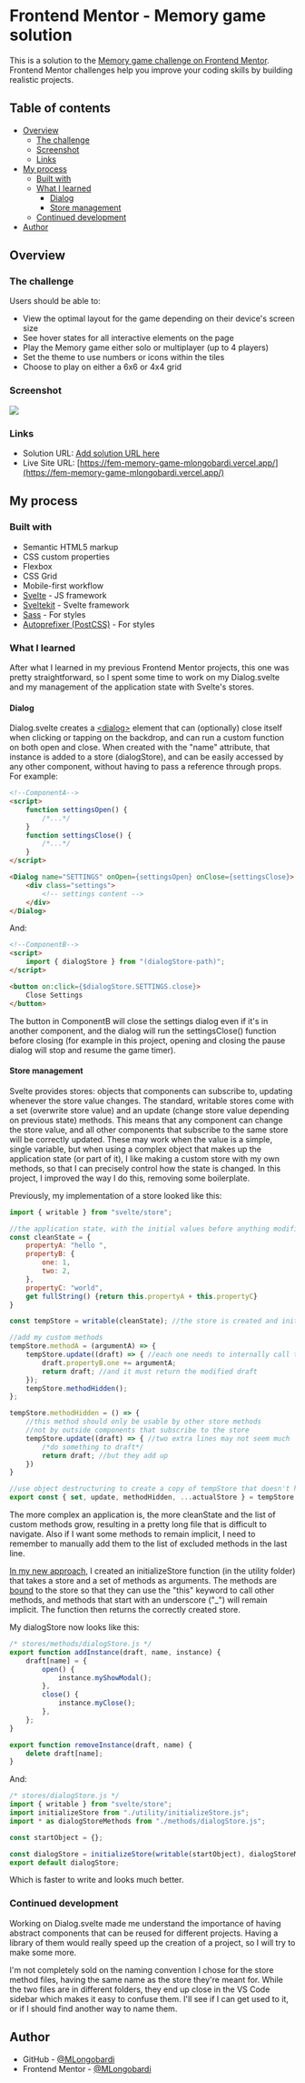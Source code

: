 # Frontend Mentor - Memory game solution

This is a solution to the [Memory game challenge on Frontend Mentor](https://www.frontendmentor.io/challenges/memory-game-vse4WFPvM). Frontend Mentor challenges help you improve your coding skills by building realistic projects. 

## Table of contents

- [Overview](#overview)
  - [The challenge](#the-challenge)
  - [Screenshot](#screenshot)
  - [Links](#links)
- [My process](#my-process)
  - [Built with](#built-with)
  - [What I learned](#what-i-learned)
    - [Dialog](#dialog)
    - [Store management](#store-managemenet)
  - [Continued development](#continued-development)
- [Author](#author)

## Overview

### The challenge

Users should be able to:

- View the optimal layout for the game depending on their device's screen size
- See hover states for all interactive elements on the page
- Play the Memory game either solo or multiplayer (up to 4 players)
- Set the theme to use numbers or icons within the tiles
- Choose to play on either a 6x6 or 4x4 grid

### Screenshot

![](./screenshot.png)

### Links

- Solution URL: [Add solution URL here](https://your-solution-url.com)
- Live Site URL: [https://fem-memory-game-mlongobardi.vercel.app/](https://fem-memory-game-mlongobardi.vercel.app/)

## My process

### Built with

- Semantic HTML5 markup
- CSS custom properties
- Flexbox
- CSS Grid
- Mobile-first workflow
- [Svelte](https://svelte.dev/) - JS framework
- [Sveltekit](https://kit.svelte.dev/) - Svelte framework
- [Sass](https://sass-lang.com/) - For styles
- [Autoprefixer (PostCSS)](https://github.com/postcss/autoprefixer) - For styles

### What I learned
After what I learned in my previous Frontend Mentor projects, this one was pretty straightforward, so I spent some time to work on my Dialog.svelte and my management of the application state with Svelte's stores.

#### Dialog
Dialog.svelte creates a [\<dialog\>](https://developer.mozilla.org/en-US/docs/Web/HTML/Element/dialog) element that can (optionally) close itself when clicking or tapping on the backdrop, and can run a custom function on both open and close. When created with the "name" attribute, that instance is added to a store (dialogStore), and can be easily accessed by any other component, without having to pass a reference through props. For example:
```html
<!--ComponentA-->
<script>
    function settingsOpen() {
        /*...*/
    }
    function settingsClose() {
        /*...*/
    }
</script>

<Dialog name="SETTINGS" onOpen={settingsOpen} onClose={settingsClose}>
    <div class="settings">
        <!-- settings content -->
    </div>
</Dialog>
```
And:
```html
<!--ComponentB-->
<script>
    import { dialogStore } from "(dialogStore-path)";
</script>

<button on:click={$dialogStore.SETTINGS.close}>
    Close Settings
</button>
```
The button in ComponentB will close the settings dialog even if it's in another component, and the dialog will run the settingsClose() function before closing (for example in this project, opening and closing the pause dialog will stop and resume the game timer).

#### Store management
Svelte provides stores: objects that components can subscribe to, updating whenever the store value changes. The standard, writable stores come with a set (overwrite store value) and an update (change store value depending on previous state) methods. This means that any component can change the store value, and all other components that subscribe to the same store will be correctly updated. These may work when the value is a simple, single variable, but when using a complex object that makes up the application state (or part of it), I like making a custom store with my own methods, so that I can precisely control how the state is changed. In this project, I improved the way I do this, removing some boilerplate.

Previously, my implementation of a store looked like this:

```js
import { writable } from "svelte/store";

//the application state, with the initial values before anything modifies them
const cleanState = {
	propertyA: "hello ",
	propertyB: {
		one: 1,
		two: 2,
	},
	propertyC: "world",
	get fullString() {return this.propertyA + this.propertyC}
}

const tempStore = writable(cleanState); //the store is created and initialized with cleanState

//add my custom methods
tempStore.methodA = (argumentA) => {
	tempStore.update((draft) => { //each one needs to internally call the update method
		draft.propertyB.one += argumentA;
		return draft; //and it must return the modified draft
	});
	tempStore.methodHidden();
};

tempStore.methodHidden = () => {
    //this method should only be usable by other store methods 
    //not by outside components that subscribe to the store
	tempStore.update((draft) => { //two extra lines may not seem much
		/*do something to draft*/
		return draft; //but they add up 
	})
}

//use object destructuring to create a copy of tempStore that doesn't have set and update, and export it
export const { set, update, methodHidden, ...actualStore } = tempStore;
```
The more complex an application is, the more cleanState and the list of custom methods grow, resulting in a pretty long file that is difficult to navigate. Also if I want some methods to remain implicit, I need to remember to manually add them to the list of excluded methods in the last line.

[In my new approach](https://github.com/MLongobardi/FEM-memory-game/tree/main/src/lib/stores), I created an initializeStore function (in the utility folder) that takes a store and a set of methods as arguments. The methods are [bound](https://developer.mozilla.org/en-US/docs/Web/JavaScript/Reference/Global_Objects/Function/bind) to the store so that they can use the "this" keyword to call other methods, and methods that start with an underscore ("\_") will remain implicit. The function then returns the correctly created store.

My dialogStore now looks like this:
```js
/* stores/methods/dialogStore.js */
export function addInstance(draft, name, instance) {
	draft[name] = {
		open() {
			instance.myShowModal();
		},
		close() {
			instance.myClose();
		},
	};
}

export function removeInstance(draft, name) {
	delete draft[name];
}
```
And:
```js
/* stores/dialogStore.js */
import { writable } from "svelte/store";
import initializeStore from "./utility/initializeStore.js";
import * as dialogStoreMethods from "./methods/dialogStore.js";

const startObject = {};

const dialogStore = initializeStore(writable(startObject), dialogStoreMethods);
export default dialogStore;
```
Which is faster to write and looks much better.

### Continued development

Working on Dialog.svelte made me understand the importance of having abstract components that can be reused for different projects. Having a library of them would really speed up the creation of a project, so I will try to make some more.

I'm not completely sold on the naming convention I chose for the store method files, having the same name as the store they're meant for. While the two files are in different folders, they end up close in the VS Code sidebar which makes it easy to confuse them. I'll see if I can get used to it, or if I should find another way to name them.

## Author

- GitHub - [@MLongobardi](https://github.com/MLongobardi)
- Frontend Mentor - [@MLongobardi](https://www.frontendmentor.io/profile/MLongobardi)
